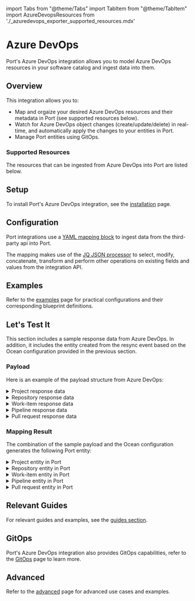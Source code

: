 import Tabs from "@theme/Tabs"
import TabItem from "@theme/TabItem"
import AzureDevopsResources from './\_azuredevops_exporter_supported_resources.mdx'


# Azure DevOps

Port's Azure DevOps integration allows you to model Azure DevOps resources in your software catalog and ingest data into them.

## Overview

This integration allows you to:

- Map and orgaize your desired Azure DevOps resources and their metadata in Port (see supported resources below).
- Watch for Azure DevOps object changes (create/update/delete) in real-time, and automatically apply the changes to your entities in Port.
- Manage Port entities using GitOps.


### Supported Resources

The resources that can be ingested from Azure DevOps into Port are listed below.

  <AzureDevopsResources/>


## Setup

To install Port's Azure DevOps integration, see the [installation](./installation.md#setup) page.

## Configuration

Port integrations use a [YAML mapping block](/build-your-software-catalog/customize-integrations/configure-mapping#configuration-structure) to ingest data from the third-party api into Port.

The mapping makes use of the [JQ JSON processor](https://stedolan.github.io/jq/manual/) to select, modify, concatenate, transform and perform other operations on existing fields and values from the integration API.


## Examples

Refer to the [examples](./examples.md) page for practical configurations and their corresponding blueprint definitions.


## Let's Test It

This section includes a sample response data from Azure DevOps. In addition, it includes the entity created from the resync event based on the Ocean configuration provided in the previous section.

### Payload

Here is an example of the payload structure from Azure DevOps:

<details>
<summary> Project response data</summary>

```json showLineNumbers
{
  "id": "fd029361-7854-4cdd-8ace-bb033fca399c",
  "name": "Port Integration",
  "description": "Ocean integration project",
  "url": "[REDACTED]/_apis/projects/fd029361-7854-4cdd-8ace-bb033fca399c",
  "state": "wellFormed",
  "revision": 21,
  "_links": {
    "self": {
      "href": "[REDACTED]/_apis/projects/fd029361-7854-4cdd-8ace-bb033fca399c"
    },
    "collection": {
      "href": "[REDACTED]/_apis/projectCollections/a7db27e5-15a1-4e84-aca5-3de8874e5466"
    },
    "web": {
      "href": "[REDACTED]/Port Integration"
    }
  },
  "visibility": "private",
  "defaultTeam": {
    "id": "da84d6cf-fc6f-4a3a-b9f1-eccaf320589c",
    "name": "Port Integration Team",
    "url": "[REDACTED]/_apis/projects/fd029361-7854-4cdd-8ace-bb033fca399c/teams/da84d6cf-fc6f-4a3a-b9f1-eccaf320589c"
  },
  "lastUpdateTime": "2023-11-14T07:24:17.213Z"
}

```

</details>

<details>
<summary> Repository response data</summary>

```json showLineNumbers
{
  "id": "43c319c8-5adc-41f8-8486-745fe2130cd6",
  "name": "final_project_to_project_test",
  "url": "[REDACTED]/fd029361-7854-4cdd-8ace-bb033fca399c/_apis/git/repositories/43c319c8-5adc-41f8-8486-745fe2130cd6",
  "project": {
    "id": "fd029361-7854-4cdd-8ace-bb033fca399c",
    "name": "Port Integration",
    "description": "Ocean integration project",
    "url": "[REDACTED]/_apis/projects/fd029361-7854-4cdd-8ace-bb033fca399c",
    "state": "wellFormed",
    "revision": 21,
    "visibility": "private",
    "lastUpdateTime": "2023-11-14T07:24:17.213Z"
  },
  "defaultBranch": "refs/heads/main",
  "size": 724,
  "remoteUrl": "https://isaacpcoffie@dev.azure.com/isaacpcoffie/Port%20Integration/_git/final_project_to_project_test",
  "sshUrl": "git@ssh.dev.azure.com:v3/isaacpcoffie/Port%20Integration/final_project_to_project_test",
  "webUrl": "[REDACTED]/Port%20Integration/_git/final_project_to_project_test",
  "isDisabled": false,
  "isInMaintenance": false
}
```
</details>

<details>
<summary> Work-item response data</summary>

```json showLineNumbers
{
  "id": 1,
  "rev": 2,
  "fields": {
    "System.AreaPath": "Test Project",
    "System.TeamProject": "Test Project",
    "System.IterationPath": "Test Project\\Sprint 1",
    "System.WorkItemType": "Issue",
    "System.State": "To Do",
    "System.Reason": "Added to backlog",
    "System.AssignedTo": {
      "displayName": "Jaden Kodjo Miles",
      "url": "https://spsprodcus5.vssps.visualstudio.com/Ac557ed0f-d9a1-4fab-b2fb-95d2f2493d42/_apis/Identities/40bee502-30c1-6eb5-9750-f9d35fa66e6f",
      "_links": {
        "avatar": {
          "href": "[REDACTED]/_apis/GraphProfile/MemberAvatars/msa.NDBiZWU1MDItMzBjMS03ZWI1LTk3NTAtZjlkMzVmYTY2ZTZm"
        }
      },
      "id": "40bee502-30c1-6eb5-9750-f9d35fa66e6f",
      "uniqueName": "doe@gmail.com",
      "imageUrl": "[REDACTED]/_apis/GraphProfile/MemberAvatars/msa.NDBiZWU1MDItMzBjMS03ZWI1LTk3NTAtZjlkMzVmYTY2ZTZm",
      "descriptor": "msa.NDBiZWU1MDItMzBjMS03ZWI1LTk3NTAtZjlkMzVmYTY2ZTZm"
    },
    "System.CreatedDate": "2023-11-14T06:58:16.353Z",
    "System.CreatedBy": {
      "displayName": "Jaden Kodjo Miles",
      "url": "https://spsprodcus5.vssps.visualstudio.com/Ac557ed0f-d9a1-4fab-b2fb-95d2f2493d42/_apis/Identities/40bee502-30c1-6eb5-9750-f9d35fa66e6f",
      "_links": {
        "avatar": {
          "href": "[REDACTED]/_apis/GraphProfile/MemberAvatars/msa.NDBiZWU1MDItMzBjMS03ZWI1LTk3NTAtZjlkMzVmYTY2ZTZm"
        }
      },
      "id": "40bee502-30c1-6eb5-9750-f9d35fa66e6f",
      "uniqueName": "doe@gmail.com",
      "imageUrl": "[REDACTED]/_apis/GraphProfile/MemberAvatars/msa.NDBiZWU1MDItMzBjMS03ZWI1LTk3NTAtZjlkMzVmYTY2ZTZm",
      "descriptor": "msa.NDBiZWU1MDItMzBjMS03ZWI1LTk3NTAtZjlkMzVmYTY2ZTZm"
    },
    "System.ChangedDate": "2023-11-14T06:58:32.69Z",
    "System.ChangedBy": {
      "displayName": "Jaden Kodjo Miles",
      "url": "https://spsprodcus5.vssps.visualstudio.com/Ac557ed0f-d9a1-4fab-b2fb-95d2f2493d42/_apis/Identities/40bee502-30c1-6eb5-9750-f9d35fa66e6f",
      "_links": {
        "avatar": {
          "href": "[REDACTED]/_apis/GraphProfile/MemberAvatars/msa.NDBiZWU1MDItMzBjMS03ZWI1LTk3NTAtZjlkMzVmYTY2ZTZm"
        }
      },
      "id": "40bee502-30c1-6eb5-9750-f9d35fa66e6f",
      "uniqueName": "doe@gmail.com",
      "imageUrl": "[REDACTED]/_apis/GraphProfile/MemberAvatars/msa.NDBiZWU1MDItMzBjMS03ZWI1LTk3NTAtZjlkMzVmYTY2ZTZm",
      "descriptor": "msa.NDBiZWU1MDItMzBjMS03ZWI1LTk3NTAtZjlkMzVmYTY2ZTZm"
    },
    "System.CommentCount": 0,
    "System.Title": "setup backend infra",
    "System.BoardColumn": "To Do",
    "System.BoardColumnDone": false,
    "Microsoft.VSTS.Common.StateChangeDate": "2023-11-14T06:58:16.353Z",
    "Microsoft.VSTS.Common.Priority": 2,
    "WEF_88F4173AE02645C58988F456A7D828AB_Kanban.Column": "To Do",
    "WEF_88F4173AE02645C58988F456A7D828AB_Kanban.Column.Done": false
  },
  "url": "[REDACTED]/1b6aba50-6176-4df2-a8e3-f0394ec0b0a2/_apis/wit/workItems/1",
  "__projectId": "1b6aba50-6176-4df2-a8e3-f0394ec0b0a2",
  "__project": {
    "id": "1b6aba50-6176-4df2-a8e3-f0394ec0b0a2",
    "name": "Test Project",
    "description": "This is a project for Port",
    "url": "[REDACTED]/_apis/projects/1b6aba50-6176-4df2-a8e3-f0394ec0b0a2",
    "state": "wellFormed",
    "revision": 13,
    "visibility": "private",
    "lastUpdateTime": "2023-11-14T06:56:02.157Z"
  }
}
```
</details>

<details>
<summary> Pipeline response data</summary>

```json showLineNumbers
{
  "_links": {
    "self": {
      "href": "[REDACTED]/fd029361-7854-4cdd-8ace-bb033fca399c/_apis/pipelines/7?revision=1"
    },
    "web": {
      "href": "[REDACTED]/fd029361-7854-4cdd-8ace-bb033fca399c/_build/definition?definitionId=7"
    }
  },
  "url": "[REDACTED]/fd029361-7854-4cdd-8ace-bb033fca399c/_apis/pipelines/7?revision=1",
  "id": 7,
  "revision": 1,
  "name": "health-catalist",
  "folder": "\\",
  "__projectId": "fd029361-7854-4cdd-8ace-bb033fca399c"
}
```
</details>

<details>
<summary> Pull request response data</summary>

```json showLineNumbers
{
  "repository": {
    "id": "075e1870-9a1a-4e3d-a219-6403c2004298",
    "name": "data-analysis",
    "url": "[REDACTED]/1b6aba50-6176-4df2-a8e3-f0394ec0b0a2/_apis/git/repositories/075e1870-9a1a-4e3d-a219-6403c2004298",
    "project": {
      "id": "1b6aba50-6176-4df2-a8e3-f0394ec0b0a2",
      "name": "Test Project",
      "state": "unchanged",
      "visibility": "unchanged",
      "lastUpdateTime": "0001-01-01T00:00:00"
    }
  },
  "pullRequestId": 1,
  "codeReviewId": 1,
  "status": "active",
  "createdBy": {
    "displayName": "Jaden Kodjo Miles",
    "url": "https://spsprodcus5.vssps.visualstudio.com/Ac557ed0f-d9a1-4fab-b2fb-95d2f2493d42/_apis/Identities/40bee502-30c1-6eb5-9750-f9d35fa66e6f",
    "_links": {
      "avatar": {
        "href": "[REDACTED]/_apis/GraphProfile/MemberAvatars/msa.NDBiZWU1MDItMzBjMS03ZWI1LTk3NTAtZjlkMzVmYTY2ZTZm"
      }
    },
    "id": "40bee502-30c1-6eb5-9750-f9d35fa66e6f",
    "uniqueName": "doe@gmail.com",
    "imageUrl": "[REDACTED]/_api/_common/identityImage?id=40bee502-30c1-6eb5-9750-f9d35fa66e6f",
    "descriptor": "msa.NDBiZWU1MDItMzBjMS03ZWI1LTk3NTAtZjlkMzVmYTY2ZTZm"
  },
  "creationDate": "2023-11-14T06:53:58.355547Z",
  "title": "First Pull Request",
  "description": "some description",
  "sourceRefName": "refs/heads/master",
  "targetRefName": "refs/heads/main",
  "mergeStatus": "conflicts",
  "isDraft": false,
  "mergeId": "6c00586e-ebda-40a3-a09b-66454e4c352d",
  "lastMergeSourceCommit": {
    "commitId": "00ce7ec80fd8ce6cde516432dc9aadf190d5c977",
    "url": "[REDACTED]/1b6aba50-6176-4df2-a8e3-f0394ec0b0a2/_apis/git/repositories/075e1870-9a1a-4e3d-a219-6403c2004298/commits/00ce7ec80fd8ce6cde516432dc9aadf190d5c977"
  },
  "lastMergeTargetCommit": {
    "commitId": "a5c15f13af7d5f97369163fd76a63502600ada55",
    "url": "[REDACTED]/1b6aba50-6176-4df2-a8e3-f0394ec0b0a2/_apis/git/repositories/075e1870-9a1a-4e3d-a219-6403c2004298/commits/a5c15f13af7d5f97369163fd76a63502600ada55"
  },
  "reviewers": [
    {
      "reviewerUrl": "[REDACTED]/1b6aba50-6176-4df2-a8e3-f0394ec0b0a2/_apis/git/repositories/075e1870-9a1a-4e3d-a219-6403c2004298/pullRequests/1/reviewers/40bee502-30c1-6eb5-9750-f9d35fa66e6f",
      "vote": 10,
      "hasDeclined": false,
      "isFlagged": false,
      "displayName": "Jaden Kodjo Miles",
      "url": "https://spsprodcus5.vssps.visualstudio.com/Ac557ed0f-d9a1-4fab-b2fb-95d2f2493d42/_apis/Identities/40bee502-30c1-6eb5-9750-f9d35fa66e6f",
      "_links": {
        "avatar": {
          "href": "[REDACTED]/_apis/GraphProfile/MemberAvatars/msa.NDBiZWU1MDItMzBjMS03ZWI1LTk3NTAtZjlkMzVmYTY2ZTZm"
        }
      },
      "id": "40bee502-30c1-6eb5-9750-f9d35fa66e6f",
      "uniqueName": "doe@gmail.com",
      "imageUrl": "[REDACTED]/_api/_common/identityImage?id=40bee502-30c1-6eb5-9750-f9d35fa66e6f"
    }
  ],
  "labels": [
    {
      "id": "68e1d7ae-1784-49fe-8865-2742c25b1993",
      "name": "bitbucket",
      "active": true
    },
    {
      "id": "b11e1538-a984-440c-b756-ddc72e0e786c",
      "name": "auth",
      "active": true
    }
  ],
  "url": "[REDACTED]/1b6aba50-6176-4df2-a8e3-f0394ec0b0a2/_apis/git/repositories/075e1870-9a1a-4e3d-a219-6403c2004298/pullRequests/1",
  "supportsIterations": true
}
```
</details>





### Mapping Result

The combination of the sample payload and the Ocean configuration generates the following Port entity:

<details>
<summary> Project entity in Port</summary>

```json showLineNumbers
{
  "identifier": "fd029361-7854-4cdd-8ace-bb033fca399c",
  "title": "Port Integration",
  "blueprint": "project",
  "properties": {
    "state": "wellFormed",
    "revision": 21,
    "visibility": "private",
    "defaultTeam": "Port Integration Team",
    "link": "[REDACTED]/fd029361-7854-4cdd-8ace-bb033fca399c"
}
  
```

</details>

<details>
<summary> Repository entity in Port </summary>

```json showLineNumbers
{
  "identifier": "PortIntegration/final_project_to_project_test",
  "title": "final_project_to_project_test",
  "blueprint": "azureDevopsRepository",
  "properties": {
    "url": "[REDACTED]/fd029361-7854-4cdd-8ace-bb033fca399c/_apis/git/repositories/43c319c8-5adc-41f8-8486-745fe2130cd6",
    "readme": "<README.md Content>",
    "defaultBranch": "refs/heads/main"
  },
  "relations": {
    "project": "fd029361-7854-4cdd-8ace-bb033fca399c"
  }
}
```

</details>

<details>
<summary> Work-item entity in Port </summary>

```json showLineNumbers
{
  "identifier": "1",
  "title": "setup backend infra",
  "blueprint": "workItem",
  "properties": {
    "type": "Issue",
    "state": "To Do",
    "effort": null,
    "description": null,
    "link": "[REDACTED]/1b6aba50-6176-4df2-a8e3-f0394ec0b0a2/_apis/wit/workItems/1",
    "reason": "Added to backlog",
    "createdBy": "Jaden Kodjo Miles",
    "changedBy": "Jaden Kodjo Miles",
    "createdDate": "2023-11-14T06:58:16.353Z",
    "changedDate": "2023-11-14T06:58:32.69Z"
  },
  "relations": {
    "project": "1b6aba50-6176-4df2-a8e3-f0394ec0b0a2"
  }
}
```

</details>

<details>
<summary> Pipeline entity in Port </summary>

```json showLineNumbers
{
  "identifier": "7",
  "title": "health-catalist",
  "blueprint": "azureDevopsPipeline",
  "properties": {
    "url": "[REDACTED]/fd029361-7854-4cdd-8ace-bb033fca399c/_apis/pipelines/7?revision=1",
    "revision": 1,
    "folder": "\\"
  },
  "relations": {
    "project": "fd029361-7854-4cdd-8ace-bb033fca399c"
  }
}
```

</details>

<details>
<summary> Pull request entity in Port </summary>

```json showLineNumbers
{
  "identifier": "TestProject/data-analysis1",
  "blueprint": "azureDevopsPullRequest",
  "properties": {
    "creator": "doe@gmail.com",
    "status": "active",
    "reviewers": [
      "doe@gmail.com"
    ],
    "createdAt": "2023-11-14T06:53:58.355547Z",
    "leadTimeHours": null
  },
  "relations": {
    "repository": "TestProject/data-analysis"
  }
}
```

</details>



## Relevant Guides
For relevant guides and examples, see the [guides section](https://docs.port.io/guides?tags=AzureDevops).

## GitOps

Port's Azure DevOps integration also provides GitOps capabilities, refer to the [GitOps](./gitops/gitops.md) page to learn more.

## Advanced

Refer to the [advanced](./advanced.md) page for advanced use cases and examples.

